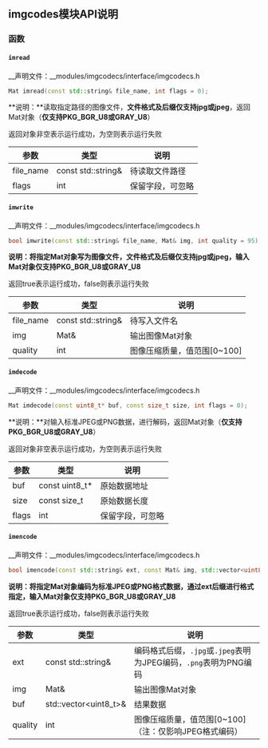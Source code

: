 ## imgcodes模块API说明
### __函数__
#### __`imread`__

__声明文件：__modules/imgcodecs/interface/imgcodecs.h

```cpp
Mat imread(const std::string& file_name, int flags = 0);
```

**说明：**读取指定路径的图像文件，**文件格式及后缀仅支持jpg或jpeg**，返回Mat对象（**仅支持PKG_BGR_U8或GRAY_U8**）

返回对象非空表示运行成功，为空则表示运行失败

| 参数      | 类型               | 说明             |
| --------- | ------------------ | ---------------- |
| file_name | const std::string& | 待读取文件路径   |
| flags     | int                | 保留字段，可忽略 |

#### __`imwrite`__

__声明文件：__modules/imgcodecs/interface/imgcodecs.h

```cpp
bool imwrite(const std::string& file_name, Mat& img, int quality = 95);
```

**说明：**将指定Mat对象写为图像文件，**文件格式及后缀仅支持jpg或jpeg**，输入Mat对象**仅支持PKG_BGR_U8或GRAY_U8**

返回true表示运行成功，false则表示运行失败

| 参数      | 类型               | 说明                        |
| --------- | ------------------ | --------------------------- |
| file_name | const std::string& | 待写入文件名                |
| img       | Mat&               | 输出图像Mat对象             |
| quality   | int                | 图像压缩质量，值范围[0~100] |

#### __`imdecode`__

__声明文件：__modules/imgcodecs/interface/imgcodecs.h

```cpp
Mat imdecode(const uint8_t* buf, const size_t size, int flags = 0);
```

**说明：**对输入标准JPEG或PNG数据，进行解码，返回Mat对象（**仅支持PKG_BGR_U8或GRAY_U8**）

返回对象非空表示运行成功，为空则表示运行失败

| 参数  | 类型           | 说明             |
| ----- | -------------- | ---------------- |
| buf   | const uint8_t* | 原始数据地址     |
| size  | const size_t   | 原始数据长度     |
| flags | int            | 保留字段，可忽略 |

#### __`imencode`__

__声明文件：__modules/imgcodecs/interface/imgcodecs.h

```cpp
bool imencode(const std::string& ext, const Mat& img, std::vector<uint8_t>& buf, int quality = 95);
```

**说明：**将指定Mat对象编码为标准JPEG或PNG格式数据，通过ext后缀进行格式指定，输入Mat对象**仅支持PKG_BGR_U8或GRAY_U8**

返回true表示运行成功，false则表示运行失败

| 参数    | 类型                  | 说明                                                         |
| ------- | --------------------- | ------------------------------------------------------------ |
| ext     | const std::string&    | 编码格式后缀，`.jpg`或`.jpeg`表明为JPEG编码，`.png`表明为PNG编码 |
| img     | Mat&                  | 输出图像Mat对象                                              |
| buf     | std::vector<uint8_t>& | 结果数据                                                     |
| quality | int                   | 图像压缩质量，值范围[0~100]（注：仅影响JPEG格式编码）        |
